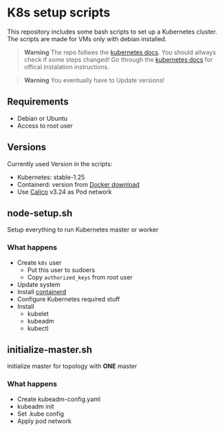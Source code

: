 # K8s setup scripts
This repository includes some bash scripts to set up a Kubernetes cluster.
The scripts are made for VMs only with debian installed.

> **Warning**
> The repo follwes the [kubernetes docs](https://kubernetes.io/docs/setup/production-environment/tools/kubeadm/create-cluster-kubeadm/).
> You should allways check if some steps changed!
> Go through the [kubernetes docs](https://kubernetes.io) for offical instalation instructions.

> **Warning**
> You eventually have to Update versions!


## Requirements
 - Debian or Ubuntu
 - Access to root user

## Versions
Currently used Version in the scripts:
 - Kubernetes: stable-1.25
 - Containerd: version from [Docker download](https://download.docker.com/linux/)
 - Use [Calico](https://projectcalico.org) v3.24 as Pod network

## node-setup.sh
Setup everything to run Kubernetes master or worker

### What happens
 - Create ``k8s`` user
   - Put this user to sudoers
   - Copy ``authorized_keys`` from root user
 - Update system
 - Install [containerd](https://containerd.io)
 - Configure Kubernetes required stuff
 - Install
   - kubelet
   - kubeadm
   - kubectl

## initialize-master.sh
Initialize master for topology with **ONE** master

### What happens
 - Create kubeadm-config.yaml
 - kubeadm init
 - Set .kube config
 - Apply pod network